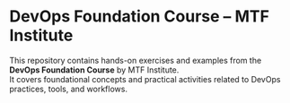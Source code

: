 # DevOps Foundation Course – MTF Institute

This repository contains hands-on exercises and examples from the **DevOps Foundation Course** by MTF Institute.  
It covers foundational concepts and practical activities related to DevOps practices, tools, and workflows.


